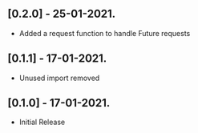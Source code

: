 ## [0.2.0] - 25-01-2021.

* Added a request function to handle Future requests

## [0.1.1] - 17-01-2021.

* Unused import removed

## [0.1.0] - 17-01-2021.

* Initial Release